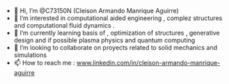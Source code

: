 - 👋 Hi, I’m @C73150N (Cleison Armando Manrique Aguirre)
- 👀 I’m interested in computational aided engineering , complez structures and computational fluid dynamics .
- 🌱 I’m currently learning basis of , optimization of structures , generative design and if possible plasma physics  and quantum computing
- 💞️ I’m looking to collaborate on proyects related to solid mechanics and simulations
- 📫 How to reach me : www.linkedin.com/in/cleison-armando-manrique-aguirre
<!---
C73150N/C73150N is a ✨ special ✨ repository because its `README.md` (this file) appears on your GitHub profile.
You can click the Preview link to take a look at your changes.
--->
